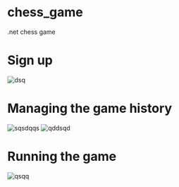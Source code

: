 # chess_game
.net chess game
# Sign up
![dsq](https://user-images.githubusercontent.com/22852604/42512542-ca89ad70-844c-11e8-8dfa-8c6ef612878d.png)
# Managing the game history 
![sqsdqqs](https://user-images.githubusercontent.com/22852604/42512546-cb543fae-844c-11e8-9399-37a8a7e85dc7.png)
![qddsqd](https://user-images.githubusercontent.com/22852604/42512543-cab373a8-844c-11e8-8353-b5bfe0e4b87d.png)
# Running the game
![qsqq](https://user-images.githubusercontent.com/22852604/42512544-cada2232-844c-11e8-9bee-4e604532d04a.png)
 
